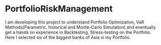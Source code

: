 # PortfolioRiskManagement
I am developing this project to understand Portfolio Optimization, VaR Methods(Parametric, historical and Monte-Carlo Simulation) and eventually get a hands on experience in Backtesting, Stress-testing on the Portfolio. Here I selected six of the biggest banks of Asia in my Portfolio.
